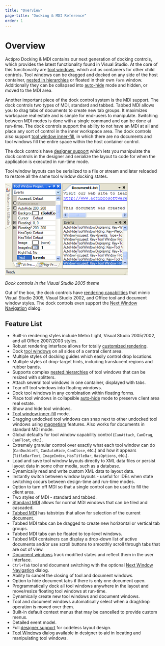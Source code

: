 ```yaml
---
title: "Overview"
page-title: "Docking & MDI Reference"
order: 1
---
```

# Overview

Actipro Docking & MDI contains our next generation of docking controls, which provides the latest functionality found in Visual Studio.  At the core of this functionality are [tool windows](tool-windows.md), which act as containers for other child controls.  Tool windows can be dragged and docked on any side of the host container, [nested in hierarchies](complex-hierarchies.md) or floated in their own `Form` window.  Additionally they can be collapsed into [auto-hide](auto-hide.md) mode and hidden, or moved to the MDI area.

Another important piece of the dock control system is the MDI support.  The dock controls two types of MDI, standard and tabbed.  Tabbed MDI allows you to drag tabs of documents to create new tab groups.  It maximizes workspace real estate and is simple for end-users to manipulate.  Switching between MDI modes is done with a single command and can be done at run-time.  The dock controls support the ability to not have an MDI at all and place any sort of control in the inner workspace area.  The dock controls also support [tool window inner-fill](tool-window-inner-fill.md), in which there are no documents and tool windows fill the entire space within the host container control.

The dock controls have [designer support](designer-support.md) which lets you manipulate the dock controls in the designer and serialize the layout to code for when the application is executed in run-time mode.

Tool window layouts can be serialized to a file or stream and later reloaded to restore all the same tool window docking states.

![Screenshot](images/dock-controls-visual-studio-2005-blue.gif)

*Dock controls in the Visual Studio 2005 theme*

Out of the box, the dock controls have [rendering capabilities](extensible-rendering.md) that mimic Visual Studio 2005, Visual Studio 2002, and Office tool and document window styles.  The dock controls even support the [Next Window Navigation](next-window-navigation.md) dialog.

## Feature List

- Built-in rendering styles include Metro Light, Visual Studio 2005/2002, and all Office 2007/2003 styles.
- Robust rendering interface allows for totally [customized rendering](extensible-rendering.md).
- Dock [tool windows](tool-windows.md) on all sides of a central client area.
- Multiple styles of docking guides which easily control drop locations.
- Multiple styles of drop-target hints, including translucent regions and rubber bands.
- Supports complex [nested hierarchies](complex-hierarchies.md) of tool windows that can be resized with splitters.
- Attach several tool windows in one container, displayed with tabs.
- Tear off tool windows into floating windows.
- Dock tool windows in any combination within floating forms.
- Place tool windows in collapsible [auto-hide](auto-hide.md) mode to preserve client area real estate.
- Show and hide tool windows.
- [Tool window inner-fill](tool-window-inner-fill.md) mode.
- Dragging undocked tool windows can snap next to other undocked tool windows using [magnetism](magnetism.md) features.  Also works for documents in standard MDI mode.
- Global defaults for tool window capability control (`CanAttach`, `CanDrag`, `CanFloat`, etc.).
- Extremely granular control over exactly what each tool window can do (`CanDockLeft`, `CanAutoHide`, `CanClose`, etc.) and how it appears (`TitleBarText`, `ImageIndex`, `HasTitleBar`, `HasOptions`, etc.).
- Load and save tool window layouts directly to XML data files or persist layout data in some other media, such as a database.
- Dynamically read and write custom XML data to layout data.
- Instantly switch between window layouts - useful for IDEs when state switching occurs between design-time and run-time modes.
- Option to turn off MDI so that a single control can be used to fill the client area.
- Two styles of MDI - standard and tabbed.
- [Standard MDI](standard-mdi.md) allows for normal MDI windows that can be tiled and cascaded.
- [Tabbed MDI](tabbed-mdi.md) has tabstrips that allow for selection of the current document.
- Tabbed MDI tabs can be dragged to create new horizontal or vertical tab groups.
- Tabbed MDI tabs can be floated to top-level windows.
- Tabbed MDI containers can display a drop-down list of active documents and/or use scroll buttons to smoothly scroll through tabs that are out of view.
- [Document windows](document-windows.md) track modified states and reflect them in the user interface.
- `Ctrl+Tab` tool and document switching with the optional [Next Window Navigation](next-window-navigation.md) dialog.
- Ability to cancel the closing of tool and document windows.
- Option to hide document tabs if there is only one document open.
- Programmatically dock all tool windows anywhere in the layout and move/resize floating tool windows at run-time.
- Dynamically create new tool windows and document windows.
- Tool and document windows automatically select when a drag/drop operation is moved over them.
- Built-in default context menus that may be cancelled to provide custom menus.
- Detailed event model.
- Full [designer support](designer-support.md) for codeless layout design.
- [Tool Windows](designer-support.md) dialog available in designer to aid in locating and manipulating tool windows.
